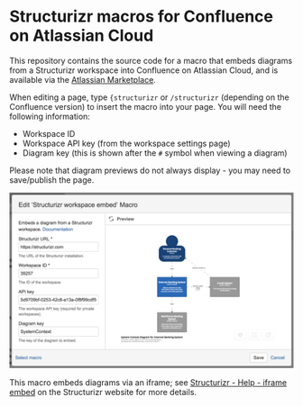 # Structurizr macros for Confluence on Atlassian Cloud

This repository contains the source code for a macro that embeds diagrams from a Structurizr workspace into Confluence on Atlassian Cloud,
and is available via the [Atlassian Marketplace](https://marketplace.atlassian.com/vendors/1213399).

When editing a page, type `{structurizr` or `/structurizr` (depending on the Confluence version) to insert the macro into your page.
You will need the following information:

- Workspace ID
- Workspace API key (from the workspace settings page)
- Diagram key (this is shown after the <code>#</code> symbol when viewing a diagram)

Please note that diagram previews do not always display - you may need to save/publish the page.


![Screenshot](screenshot.png)

This macro embeds diagrams via an iframe; see [Structurizr - Help - iframe embed](https://structurizr.com/help/embed-iframe) on the Structurizr website for more details.